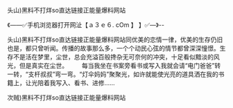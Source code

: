 头山)黑料不打烊so直达链接正能量爆料网站

《——✅手机浏览器打开网沚【ａ３ｅ６. cOm 】 】✅—》--

头山)黑料不打烊so直达链接正能量爆料网站同优美的恋情一律，优美的生存仍旧也是，都只曾听闻。传播的故事那么多，一个个动民心弦的情节都曾深深憧憬。生存不是活在梦里，尘世，总会充溢百般搀杂无可奈何的冲突，十足看似黯淡的风光，但是真实在尘世。
　　每当我坐在书案旁看书或写入我就会请“电门爸爸”转一转，“支杆叔叔”弯一弯。“灯伞妈妈”聚聚光，如许就能使光亮的道具洒在我的书籍上，让光陪着我写入、看书、进修……





次贼)黑料不打烊so直达链接正能量爆料网站
